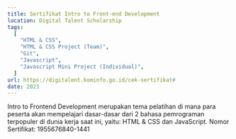 ```yaml
---
title: Sertifikat Intro to Front-end Development
location: Digital Talent Scholarship
tags:
  [
    "HTML & CSS",
    "HTML & CSS Project (Team)",
    "Git",
    "Javascript",
    "Javascript Mini Project (Individual)",
  ]
url: https://digitalent.kominfo.go.id/cek-sertifikat#
date: 2023
---
```


Intro to Frontend Development merupakan tema pelatihan di mana para peserta akan mempelajari dasar-dasar dari 2 bahasa pemrograman terpopuler di dunia kerja saat ini, yaitu: HTML & CSS dan JavaScript.
Nomor Sertifikat: 1955676840-1441
